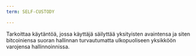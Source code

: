 ```yaml
---
term: SELF-CUSTODY

---
```

Tarkoittaa käytäntöä, jossa käyttäjä säilyttää yksityisten avaintensa ja siten bitcoiniensa suoran hallinnan turvautumatta ulkopuoliseen yksikköön varojensa hallinnoinnissa.